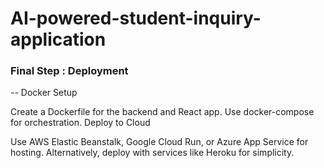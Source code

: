 # AI-powered-student-inquiry-application

### Final Step : Deployment
-- Docker Setup

Create a Dockerfile for the backend and React app.
Use docker-compose for orchestration.
Deploy to Cloud

Use AWS Elastic Beanstalk, Google Cloud Run, or Azure App Service for hosting.
Alternatively, deploy with services like Heroku for simplicity.

